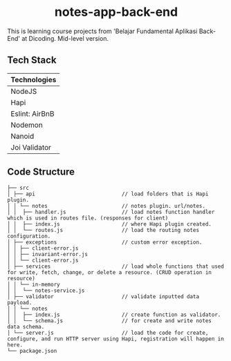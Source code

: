<h1 align="center"><b>notes-app-back-end</b></h1>

This is learning course projects from 'Belajar Fundamental Aplikasi Back-End' at Dicoding. Mid-level version.

## Tech Stack

| Technologies       |
| ------------------ |
| NodeJS             |
| Hapi               |
| Eslint: AirBnB     |
| Nodemon            |
| Nanoid             |
| Joi Validator      |

## Code Structure

```
├── src
│ ├── api                            // load folders that is Hapi plugin.
│ │ └── notes                        // notes plugin. url/notes.
│ │  ├── handler.js                  // load notes function handler which is used in routes file. (responses for client)
│ │  ├── index.js                    // where Hapi plugin created.
│ │  └── routes.js                   // load the routing notes configuration.
│ ├── exceptions                     // custom error exception.
│ │ ├── client-error.js
│ │ ├── invariant-error.js
│ │ └── client-error.js
│ ├── services                       // load whole functions that used for write, fetch, change, or delete a resource. (CRUD operation in resource)
│ │ └── in-memory
│ │  └── notes-service.js
│ ├── validator                      // validate inputted data payload.
│ │ └── notes
│ │  ├── index.js                    // create function as validator.
│ │  └── schema.js                   // for create and write notes data schema.
│ └── server.js                      // load the code for create, configure, and run HTTP server using Hapi, registration will happen in here.
└── package.json
```